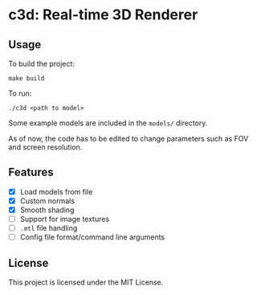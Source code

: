 # c3d: Real-time 3D Renderer

## Usage

To build the project:
```
make build
```

To run:
```
./c3d <path to model>
```

Some example models are included in the `models/` directory.

As of now, the code has to be edited to change parameters such as FOV and screen resolution.

## Features

 - [x] Load models from file
 - [x] Custom normals
 - [x] Smooth shading
 - [ ] Support for image textures
 - [ ] `.mtl` file handling
 - [ ] Config file format/command line arguments

## License

This project is licensed under the MIT License.
